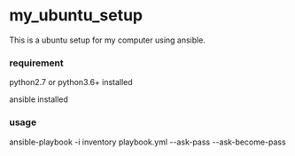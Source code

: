 # my_ubuntu_setup
This is a ubuntu setup for my computer using ansible.

### requirement
python2.7 or python3.6+ installed

ansible installed

### usage
ansible-playbook -i inventory playbook.yml --ask-pass --ask-become-pass
